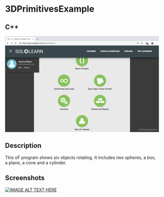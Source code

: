 # 3DPrimitivesExample
## C++
![alt text](https://github.com/wittenjeremy/openframeworks/blob/master/Image%20files/Screen_Shot_2019-02-03_at_11.22.24_AM.png)
      
 
## Description
This oF program shows six objects rotating. It includes two spheres, a box, a plane, a cone and a cylinder.

## Screenshots
[![IMAGE ALT TEXT HERE](https://img.youtube.com/vi/YOUTUBE_VIDEO_ID_HERE/0.jpg)](http://www.youtube.com/watch?v=s8PfuRCIsxI)

